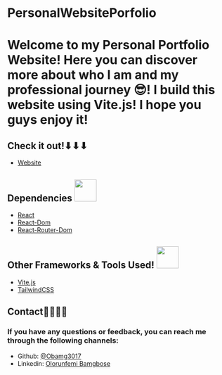<h1>PersonalWebsitePorfolio<h1> 
<h1>Welcome to my Personal Portfolio Website! Here you can discover more about who I am and my professional journey 😎! I build this website using Vite.js! I hope you guys enjoy it! </h1>
<h2>Check it out!⬇⬇⬇</h2>
<ul>
  <a
  href="http://www.olorunfemi-bamgbose.com"
  target="_blank"
  rel="noopener noreferrer"
>
  <li>Website</li>
</a>
</ul>
<h2>Dependencies
  <img src="https://cdn.jsdelivr.net/gh/devicons/devicon/icons/react/react-original-wordmark.svg" height="50" width="50" />
</h2>
<ul>
  <a
  href="https://legacy.reactjs.org/"
  target="_blank"
  rel="noopener noreferrer"
>
  <li>React</li>
</a>
  <a
  href="https://legacy.reactjs.org/docs/react-dom.html"
  target="_blank"
  rel="noopener noreferrer"
>
  <li>React-Dom</li>
</a>
  <a
  href="https://reactrouter.com/en/main"
  target="_blank"
  rel="noopener noreferrer"
>
  <li>React-Router-Dom</li>
</a>
</ul>  
<h2>Other Frameworks & Tools Used! 
  <img src="https://cdn.jsdelivr.net/gh/devicons/devicon/icons/tailwindcss/tailwindcss-plain.svg" height="50" width="50" />
</h2>
<ul>
  <a
  href="https://vitejs.dev/"
  target="_blank"
  rel="noopener noreferrer"
>
  <li>Vite.js</li>
</a>
  <a
  href="https://tailwindcss.com/"
  target="_blank"
  rel="noopener noreferrer"
  className="text-[#ca8a04] mx-2 font-bold"
>
  <li>TailwindCSS</li>
</a>
</ul> 
<h2>Contact👨🏾‍💻📰</h2>
<h3>If you have any questions or feedback, you can reach me through the following channels:</h3>  
<ul>
<li>Github:
<a
  href="https://github.com/Obamg3017"
  target="_blank"
  rel="noopener noreferrer"
>
  @Obamg3017
</a>
</li>  
<li>Linkedin:
<a
  href="https://www.linkedin.com/in/olorunfemi-bamgbose/"
  target="_blank"
  rel="noopener noreferrer"
>
  Olorunfemi Bamgbose
</a>
</li>  
</ul>
